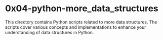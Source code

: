 # 0x04-python-more_data_structures

This directory contains Python scripts related to more data structures.
The scripts cover various concepts and implementations to enhance your understanding of data structures in Python.
